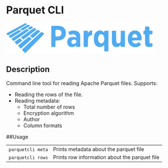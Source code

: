 # Parquet CLI

<img src="docs/parquet_logo.svg" alt="Parquet Logo" width="400">

## Description
Command line tool for reading Apache Parquet files. Supports:
- Reading the rows of the file.
- Reading metadata:
  - Total number of rows
  - Encryption algorithm
  - Author
  - Column formats

##Usage
<table>
  <tr>
    <td><code>parquetcli meta</code></td><td>Prints metadata about the parquet file</td>
  </tr>
  <tr>
    <td><code>parquetcli rows</code></td><td>Prints row information about the parquet file</td>
  </tr>
</table>
